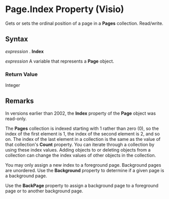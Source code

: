 
# Page.Index Property (Visio)

Gets or sets the ordinal position of a page in a  **Pages** collection. Read/write.


## Syntax

 _expression_ . **Index**

 _expression_ A variable that represents a **Page** object.


### Return Value

Integer


## Remarks

In versions earlier than 2002, the  **Index** property of the **Page** object was read-only.

The  **Pages** collection is indexed starting with 1 rather than zero (0), so the index of the first element is 1, the index of the second element is 2, and so on. The index of the last element in a collection is the same as the value of that collection's **Count** property. You can iterate through a collection by using these index values. Adding objects to or deleting objects from a collection can change the index values of other objects in the collection.

You may only assign a new index to a foreground page. Background pages are unordered. Use the  **Background** property to determine if a given page is a background page.

Use the  **BackPage** property to assign a background page to a foreground page or to another background page.

